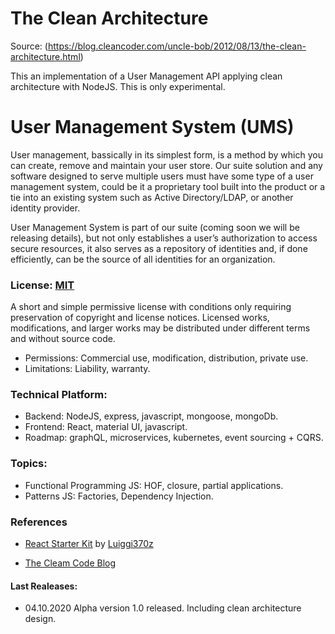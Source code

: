 # The Clean Architecture
Source: (https://blog.cleancoder.com/uncle-bob/2012/08/13/the-clean-architecture.html)

This an implementation of a User Management API applying clean architecture with NodeJS. This is only experimental.


# User Management System (UMS)

User management, bassically in its simplest form, is a method by which you can create, remove and maintain your user store. Our suite solution and any software designed to serve multiple users must have some type of a user management system, could be it a proprietary tool built into the product or a tie into an existing system such as Active Directory/LDAP, or another identity provider.

User Management System is part of our suite (coming soon we will be releasing details), but not only establishes a user’s authorization to access secure resources, it also serves as a repository of identities and, if done efficiently, can be the source of all identities for an organization.


### License:  [MIT](https://opensource.org/licenses/MIT)

A short and simple permissive license with conditions only requiring preservation of copyright and license notices. Licensed works, modifications, and larger works may be distributed under different terms and without source code. 

- Permissions: Commercial use, modification, distribution, private use.
- Limitations: Liability, warranty.

### Technical Platform:
- Backend: NodeJS, express, javascript, mongoose, mongoDb.
- Frontend: React, material UI, javascript.
- Roadmap: graphQL, microservices, kubernetes, event sourcing + CQRS.

### Topics:
- Functional Programming JS: HOF, closure, partial applications.
- Patterns JS: Factories, Dependency Injection.

### References

- [React Starter Kit](https://github.com/Luiggi370z/react-starter-kit) by [Luiggi370z](https://github.com/Luiggi370z)

- [The Cleam Code Blog](https://blog.cleancoder.com/uncle-bob/2012/08/13/the-clean-architecture.html)



#### Last Realeases: 

- 04.10.2020 Alpha version 1.0 released. Including clean architecture design.

